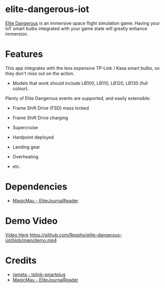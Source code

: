 # elite-dangerous-iot

[Elite Dangerous](https://www.elitedangerous.com/) is an immersive space flight simulation game. Having your IoT smart bulbs integrated with your game state will greatly enhance immersion.


# Features

This app integrates with the less expensive TP-Link / Kasa smart bulbs, so they don't miss out on the action.

  - Models that work should include LB100, LB110, LB120, LB130 (full colour).

Plenty of Elite Dangerous events are supported, and easily extensible:

  - Frame Shift Drive (FSD) mass locked
  - Frame Shift Drive charging

  - Supercruise
  - Hardpoint deployed
  - Landing gear
  - Overheating
  - etc.


# Dependencies

  - [MagicMau - EliteJournalReader](https://github.com/MagicMau/EliteJournalReader)


# Demo Video

[Video Here](demo.mp4)
https://github.com/Respho/elite-dangerous-iot/blob/main/demo.mp4


# Credits

  - [iqmeta - tplink-smartplug](https://github.com/iqmeta/tplink-smartplug)
  - [MagicMau - EliteJournalReader](https://github.com/MagicMau/EliteJournalReader)
  